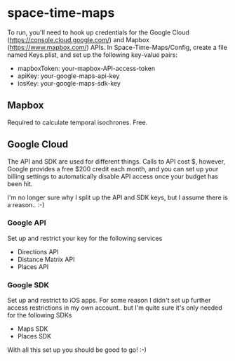 # space-time-maps

To run, you'll need to hook up credentials for the Google Cloud (https://console.cloud.google.com/) and Mapbox (https://www.mapbox.com/) APIs.
In Space-Time-Maps/Config, create a file named Keys.plist, and set up the following key-value pairs:

- mapboxToken: your-mapbox-API-access-token
- apiKey: your-google-maps-api-key
- iosKey: your-google-maps-sdk-key

## Mapbox
Required to calculate temporal isochrones. Free.

## Google Cloud
The API and SDK are used for different things. Calls to API cost $, however, Google provides a free $200 credit each month, and you can set up your billing settings to automatically disable API access once your budget has been hit.

I'm no longer sure why I split up the API and SDK keys, but I assume there is a reason.. :-)

### Google API
Set up and restrict your key for the following services
- Directions API
- Distance Matrix API
- Places API

### Google SDK
Set up and restrict to iOS apps.
For some reason I didn't set up further access restrictions in my own account.. but I'm quite sure it's only needed for the following SDKs
- Maps SDK
- Places SDK

With all this set up you should be good to go! :-)
